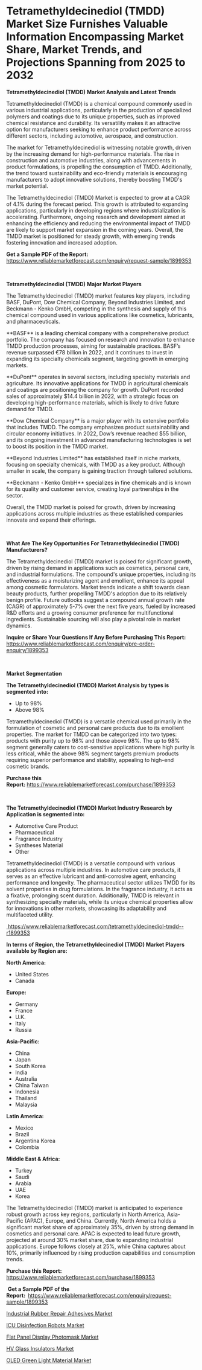 <p><h1>Tetramethyldecinediol (TMDD) Market Size Furnishes Valuable Information Encompassing Market Share, Market Trends, and Projections Spanning from 2025 to 2032</h1></p><p><strong>Tetramethyldecinediol (TMDD) Market Analysis and Latest Trends</strong></p>
<p><p>Tetramethyldecinediol (TMDD) is a chemical compound commonly used in various industrial applications, particularly in the production of specialized polymers and coatings due to its unique properties, such as improved chemical resistance and durability. Its versatility makes it an attractive option for manufacturers seeking to enhance product performance across different sectors, including automotive, aerospace, and construction.</p><p>The market for Tetramethyldecinediol is witnessing notable growth, driven by the increasing demand for high-performance materials. The rise in construction and automotive industries, along with advancements in product formulations, is propelling the consumption of TMDD. Additionally, the trend toward sustainability and eco-friendly materials is encouraging manufacturers to adopt innovative solutions, thereby boosting TMDD's market potential.</p><p>The Tetramethyldecinediol (TMDD) Market is expected to grow at a CAGR of 4.1% during the forecast period. This growth is attributed to expanding applications, particularly in developing regions where industrialization is accelerating. Furthermore, ongoing research and development aimed at enhancing the efficiency and reducing the environmental impact of TMDD are likely to support market expansion in the coming years. Overall, the TMDD market is positioned for steady growth, with emerging trends fostering innovation and increased adoption.</p></p>
<p><strong>Get a Sample PDF of the Report:&nbsp;</strong> <a href="https://www.reliablemarketforecast.com/enquiry/request-sample/1899353?utm_campaign=2219&utm_medium=2&utm_source=Github&utm_content=ia&utm_term=04022025&utm_id=tetramethyldecinediol-tmdd">https://www.reliablemarketforecast.com/enquiry/request-sample/1899353</a></p>
<p>&nbsp;</p>
<p><strong>Tetramethyldecinediol (TMDD) Major Market Players</strong></p>
<p><p>The Tetramethyldecinediol (TMDD) market features key players, including BASF, DuPont, Dow Chemical Company, Beyond Industries Limited, and Beckmann - Kenko GmbH, competing in the synthesis and supply of this chemical compound used in various applications like cosmetics, lubricants, and pharmaceuticals.</p><p>**BASF** is a leading chemical company with a comprehensive product portfolio. The company has focused on research and innovation to enhance TMDD production processes, aiming for sustainable practices. BASF’s revenue surpassed €78 billion in 2022, and it continues to invest in expanding its specialty chemicals segment, targeting growth in emerging markets.</p><p>**DuPont** operates in several sectors, including specialty materials and agriculture. Its innovative applications for TMDD in agricultural chemicals and coatings are positioning the company for growth. DuPont recorded sales of approximately $14.4 billion in 2022, with a strategic focus on developing high-performance materials, which is likely to drive future demand for TMDD.</p><p>**Dow Chemical Company** is a major player with its extensive portfolio that includes TMDD. The company emphasizes product sustainability and circular economy initiatives. In 2022, Dow’s revenue reached $55 billion, and its ongoing investment in advanced manufacturing technologies is set to boost its position in the TMDD market.</p><p>**Beyond Industries Limited** has established itself in niche markets, focusing on specialty chemicals, with TMDD as a key product. Although smaller in scale, the company is gaining traction through tailored solutions.</p><p>**Beckmann - Kenko GmbH** specializes in fine chemicals and is known for its quality and customer service, creating loyal partnerships in the sector.</p><p>Overall, the TMDD market is poised for growth, driven by increasing applications across multiple industries as these established companies innovate and expand their offerings.</p></p>
<p>&nbsp;</p>
<p><strong>What Are The Key Opportunities For Tetramethyldecinediol (TMDD) Manufacturers?</strong></p>
<p><p>The Tetramethyldecinediol (TMDD) market is poised for significant growth, driven by rising demand in applications such as cosmetics, personal care, and industrial formulations. The compound's unique properties, including its effectiveness as a moisturizing agent and emollient, enhance its appeal among cosmetic formulators. Market trends indicate a shift towards clean beauty products, further propelling TMDD's adoption due to its relatively benign profile. Future outlooks suggest a compound annual growth rate (CAGR) of approximately 5-7% over the next five years, fueled by increased R&D efforts and a growing consumer preference for multifunctional ingredients. Sustainable sourcing will also play a pivotal role in market dynamics.</p></p>
<p><strong>Inquire or Share Your Questions If Any Before Purchasing This Report:</strong> <a href="https://www.reliablemarketforecast.com/enquiry/pre-order-enquiry/1899353?utm_campaign=2219&utm_medium=2&utm_source=Github&utm_content=ia&utm_term=04022025&utm_id=tetramethyldecinediol-tmdd">https://www.reliablemarketforecast.com/enquiry/pre-order-enquiry/1899353</a></p>
<p>&nbsp;</p>
<p><strong>Market Segmentation</strong></p>
<p><strong>The Tetramethyldecinediol (TMDD) Market Analysis by types is segmented into:</strong></p>
<p><ul><li>Up to 98%</li><li>Above 98%</li></ul></p>
<p><p>Tetramethyldecinediol (TMDD) is a versatile chemical used primarily in the formulation of cosmetic and personal care products due to its emollient properties. The market for TMDD can be categorized into two types: products with purity up to 98% and those above 98%. The up to 98% segment generally caters to cost-sensitive applications where high purity is less critical, while the above 98% segment targets premium products requiring superior performance and stability, appealing to high-end cosmetic brands.</p></p>
<p><strong>Purchase this Report:&nbsp;</strong><a href="https://www.reliablemarketforecast.com/purchase/1899353?utm_campaign=2219&utm_medium=2&utm_source=Github&utm_content=ia&utm_term=04022025&utm_id=tetramethyldecinediol-tmdd">https://www.reliablemarketforecast.com/purchase/1899353</a></p>
<p>&nbsp;</p>
<p><strong>The Tetramethyldecinediol (TMDD) Market Industry Research by Application is segmented into:</strong></p>
<p><ul><li>Automotive Care Product</li><li>Pharmaceutical</li><li>Fragrance Industry</li><li>Syntheses Material</li><li>Other</li></ul></p>
<p><p>Tetramethyldecinediol (TMDD) is a versatile compound with various applications across multiple industries. In automotive care products, it serves as an effective lubricant and anti-corrosive agent, enhancing performance and longevity. The pharmaceutical sector utilizes TMDD for its solvent properties in drug formulations. In the fragrance industry, it acts as a fixative, prolonging scent duration. Additionally, TMDD is relevant in synthesizing specialty materials, while its unique chemical properties allow for innovations in other markets, showcasing its adaptability and multifaceted utility.</p></p>
<p><a href="https://www.reliablemarketforecast.com/tetramethyldecinediol-tmdd--r1899353?utm_campaign=2219&utm_medium=2&utm_source=Github&utm_content=ia&utm_term=04022025&utm_id=tetramethyldecinediol-tmdd">&nbsp;https://www.reliablemarketforecast.com/tetramethyldecinediol-tmdd--r1899353</a></p>
<p><strong>In terms of Region, the Tetramethyldecinediol (TMDD) Market Players available by Region are:</strong></p>
<p>
    <p> <strong> North America: </strong>
        <ul>
            <li>United States</li>
            <li>Canada</li>
        </ul>
        </p> 
    <p> <strong> Europe: </strong>
        <ul>
            <li>Germany</li>
            <li>France</li>
            <li>U.K.</li>
            <li>Italy</li>
            <li>Russia</li>
        </ul>
        </p> 
    <p> <strong> Asia-Pacific: </strong>
        <ul>
            <li>China</li>
            <li>Japan</li>
            <li>South Korea</li>
            <li>India</li>
            <li>Australia</li>
            <li>China Taiwan</li>
            <li>Indonesia</li>
            <li>Thailand</li>
            <li>Malaysia</li>
        </ul>
        </p> 
    <p> <strong> Latin America: </strong>
        <ul>
            <li>Mexico</li>
            <li>Brazil</li>
            <li>Argentina Korea</li>
            <li>Colombia</li>
        </ul>
        </p> 
    <p> <strong> Middle East & Africa: </strong>
        <ul>
            <li>Turkey</li>
            <li>Saudi</li>
            <li>Arabia</li>
            <li>UAE</li>
            <li>Korea</li>
        </ul>
    </p>
    </p>
<p><p>The Tetramethyldecinediol (TMDD) market is anticipated to experience robust growth across key regions, particularly in North America, Asia-Pacific (APAC), Europe, and China. Currently, North America holds a significant market share of approximately 35%, driven by strong demand in cosmetics and personal care. APAC is expected to lead future growth, projected at around 30% market share, due to expanding industrial applications. Europe follows closely at 25%, while China captures about 10%, primarily influenced by rising production capabilities and consumption trends.</p></p>
<p><strong>Purchase this Report: </strong><a href="https://www.reliablemarketforecast.com/purchase/1899353?utm_campaign=2219&utm_medium=2&utm_source=Github&utm_content=ia&utm_term=04022025&utm_id=tetramethyldecinediol-tmdd">https://www.reliablemarketforecast.com/purchase/1899353</a></p>
<p>&nbsp;<strong>Get a Sample PDF of the Report:&nbsp;&nbsp;</strong><a href="https://www.reliablemarketforecast.com/enquiry/request-sample/1899353?utm_campaign=2219&utm_medium=2&utm_source=Github&utm_content=ia&utm_term=04022025&utm_id=tetramethyldecinediol-tmdd">https://www.reliablemarketforecast.com/enquiry/request-sample/1899353</a></p>
<p><strong></strong></p>
<p><p><a href="https://www.linkedin.com/pulse/projected-revenue-demand-industrial-rubber-repair-adhesives-soi2f?utm_campaign=2219&utm_medium=2&utm_source=Github&utm_content=ia&utm_term=04022025&utm_id=tetramethyldecinediol-tmdd">Industrial Rubber Repair Adhesives Market</a></p><p><a href="https://www.linkedin.com/pulse/assessment-icu-disinfection-robots-market-scope-markets-size-mk33f?utm_campaign=2219&utm_medium=2&utm_source=Github&utm_content=ia&utm_term=04022025&utm_id=tetramethyldecinediol-tmdd">ICU Disinfection Robots Market</a></p><p><a href="https://www.linkedin.com/pulse/flat-panel-display-photomask-market-trends-drivers-whats-propelling-nrpjf?utm_campaign=2219&utm_medium=2&utm_source=Github&utm_content=ia&utm_term=04022025&utm_id=tetramethyldecinediol-tmdd">Flat Panel Display Photomask Market</a></p><p><a href="https://www.linkedin.com/pulse/hv-glass-insulators-market-growth-overview-industry-trends-wa7qf?utm_campaign=2219&utm_medium=2&utm_source=Github&utm_content=ia&utm_term=04022025&utm_id=tetramethyldecinediol-tmdd">HV Glass Insulators Market</a></p><p><a href="https://www.linkedin.com/pulse/oled-green-light-material-market-analysis-report-driving-forces-tehef?utm_campaign=2219&utm_medium=2&utm_source=Github&utm_content=ia&utm_term=04022025&utm_id=tetramethyldecinediol-tmdd">OLED Green Light Material Market</a></p></p>